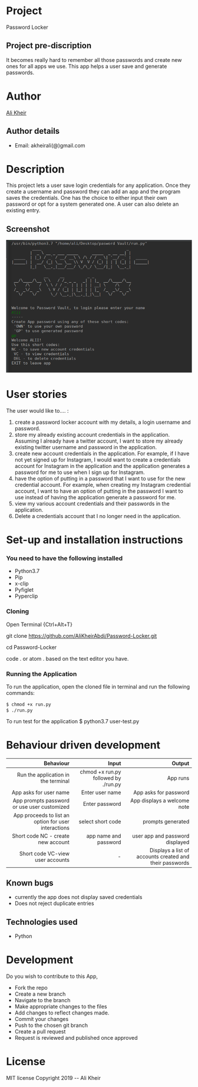 # Project
Password Locker

## Project pre-discription
It becomes really hard to remember all those passwords and create new ones for all apps we use.
This app helps a user save and generate passwords.
# Author
[Ali Kheir](https://github.com/AliKheirAbdi)

## Author details
* Email: akheirali(@)gmail.com

# Description 
This project lets a user save login credentials for any application.
Once they create a username and password they can add an app and the program saves the credentials.
One has the choice to either input their own password or opt for a system generated one.
A user can also delete an existing entry.
## Screenshot
![image](https://github.com/AliKheirAbdi/Password-Locker/blob/master/DeepinScreenshot_select-area_20191006112629.png)
# User stories
The user would like to.... :

1) create a password locker account with my details, a login username and password.
2) store my already existing account credentials in the application. Assuming I already have a twitter account, I want to store my already existing twitter username and password in the application.
3) create new account credentials in the application. For example, if I have not yet signed up for Instagram, I would want to create a credentials account for Instagram in the application and the application generates a password for me to use when I sign up for Instagram.
4) have the option of putting in a password that I want to use for the new credential account. For example, when creating my Instagram credential account, I want to have an option of putting in the password I want to use instead of having the application generate a password for me.
5) view my various account credentials and their passwords in the application.
6) Delete a credentials account that I no longer need in the application.
# Set-up and installation instructions
 ### You need to have the following installed
  * Python3.7
  * Pip
  * x-clip
  * Pyfiglet
  * Pyperclip
  
 ### Cloning
 
Open Terminal {Ctrl+Alt+T}

git clone https://github.com/AliKheirAbdi/Password-Locker.git

cd Password-Locker

code . or atom . based on the text editor you have.
 ### Running the Application
  To run the application, open the cloned file in terminal and run the following commands:

    $ chmod +x run.py
    $ ./run.py
  To run test for the application $ python3.7 user-test.py
# Behaviour driven development
| Behaviour                          | Input                               | Output  |
| ---:                               | ---:                                | ---:    |
| Run the application in the terminal| chmod +x run.py followed by ./run.py | App runs |
| App asks for user name             | Enter user name | App asks for password |
| App prompts password or use user customized| Enter password | App displays a welcome note |
| App proceeds to list an option for user interactions| select short code | prompts generated |
| Short code NC - create new account | app name and password | user app and password displayed |
| Short code VC-view user accounts | - | Displays a list of accounts created and their passwords|| Short code DEL - delete accounts | account and password of app to be deleted| deletes app | 

## Known bugs
- currently the app does not display saved credentials
- Does not reject duplicate entries

## Technologies used
* Python

# Development
Do you wish to contribute to this App,
* Fork the repo
* Create a new branch 
* Navigate to the branch
* Make appropriate changes to the files
* Add changes to reflect changes made.
* Commit your changes
* Push to the chosen git branch
* Create a pull request
* Request is reviewed and published once approved

# License
MIT license
Copyright 2019 -- Ali Kheir

